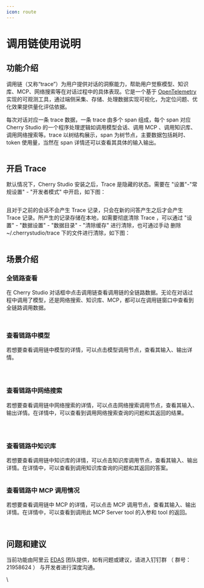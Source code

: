 ```yaml
---
icon: route
---
```


# 调用链使用说明

## 功能介绍

调用链（又称“trace”）为用户提供对话的洞察能力，帮助用户觉察模型、知识库、MCP、网络搜索等在对话过程中的具体表现。它是一个基于 [OpenTelemetry](https://opentelemetry.io/docs/languages/js/) 实现的可观测工具，通过端侧采集、存储、处理数据实现可视化，为定位问题、优化效果提供量化评估依据。

每次对话对应一条 trace 数据，一条 trace 由多个 span 组成，每个 span 对应 Cherry Studio 的一个程序处理逻辑如调用模型会话、调用 MCP 、调用知识库、调用网络搜索等。trace 以树结构展示，span 为树节点，主要数据包括耗时、token 使用量，当然在 span 详情还可以查看其具体的输入输出。

<figure><img src="../.gitbook/assets/trace2.gif" alt=""><figcaption></figcaption></figure>

## 开启 Trace

默认情况下，Cherry Studio 安装之后，Trace 是隐藏的状态。需要在 "设置"-"常规设置" - "开发者模式" 中开启，如下图：

<figure><img src="../.gitbook/assets/image (84).png" alt=""><figcaption></figcaption></figure>

且对于之前的会话不会产生 Trace 记录，只会在新的问答产生之后才会产生 Trace 记录。所产生的记录存储在本地，如需要彻底清除 Trace ，可以通过 "设置" - "数据设置" - "数据目录" - "清除缓存" 进行清除，也可通过手动 删除 \~/.cherrystudio/trace 下的文件进行清除，如下图：

<figure><img src="../.gitbook/assets/image (85).png" alt=""><figcaption></figcaption></figure>

## 场景介绍

### 全链路查看

在 Cherry Studio 对话框中点击调用链查看调用链的全链路数据。无论在对话过程中调用了模型，还是网络搜索、知识库、MCP，都可以在调用链窗口中查看到全链路调用数据。

<figure><img src="../.gitbook/assets/image (1) (1) (1).png" alt=""><figcaption></figcaption></figure>

<figure><img src="../.gitbook/assets/image (86).png" alt=""><figcaption></figcaption></figure>

### 查看链路中模型

若想要查看调用链中模型的详情，可以点击模型调用节点，查看其输入、输出详情。

<figure><img src="../.gitbook/assets/image (87).png" alt=""><figcaption></figcaption></figure>

<figure><img src="../.gitbook/assets/image (88).png" alt=""><figcaption></figcaption></figure>

<figure><img src="../.gitbook/assets/image (89).png" alt=""><figcaption></figcaption></figure>

### 查看链路中网络搜索

若想要查看调用链中网络搜索的详情，可以点击网络搜索调用节点，查看其输入、输出详情。在详情中，可以查看到调用网络搜索查询的问题和其返回的结果。

<figure><img src="../.gitbook/assets/image (2) (1) (1).png" alt=""><figcaption></figcaption></figure>

<figure><img src="../.gitbook/assets/image (150).png" alt=""><figcaption></figcaption></figure>

<figure><img src="../.gitbook/assets/image (151).png" alt=""><figcaption></figcaption></figure>

### 查看链路中知识库

若想要查看调用链中知识库的详情，可以点击知识库调用节点，查看其输入、输出详情。在详情中，可以查看到调用知识库查询的问题和其返回的答案。

<figure><img src="../.gitbook/assets/image (152).png" alt=""><figcaption></figcaption></figure>

### 查看链路中 MCP 调用情况

若想要查看调用链中 MCP 的详情，可以点击 MCP 调用节点，查看其输入、输出详情。在详情中，可以查看到调用此 MCP Server tool 的入参和 tool 的返回。

<figure><img src="../.gitbook/assets/image (153).png" alt=""><figcaption></figcaption></figure>

<figure><img src="../.gitbook/assets/image (154).png" alt=""><figcaption></figcaption></figure>

## 问题和建议

当前功能由阿里云 [EDAS](https://www.aliyun.com/product/edas) 团队提供，如有问题或建议，请进入钉钉群 （ 群号： 21958624 ） 与开发者进行深度沟通。

\
